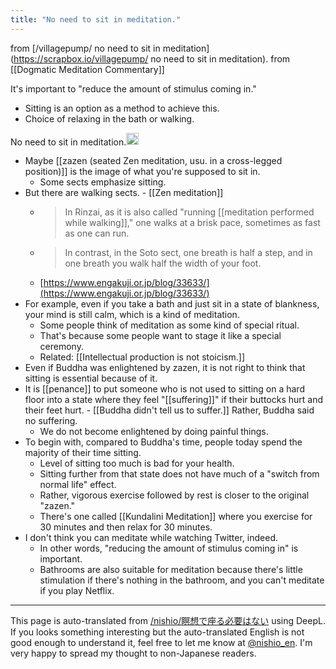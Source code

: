 ```yaml
---
title: "No need to sit in meditation."
---
```


from [/villagepump/ no need to sit in meditation](https://scrapbox.io/villagepump/ no need to sit in meditation).
from  [[Dogmatic Meditation Commentary]]

It's important to "reduce the amount of stimulus coming in."
- Sitting is an option as a method to achieve this.
- Choice of relaxing in the bath or walking.

No need to sit in meditation.<img src='https://scrapbox.io/api/pages/villagepump/nishio/icon' alt='/villagepump/nishio.icon' height="19.5"/>
- Maybe [[zazen (seated Zen meditation, usu. in a cross-legged position)]] is the image of what you're supposed to sit in.
    - Some sects emphasize sitting.
- But there are walking sects.
        - [[Zen meditation]]
    - > In Rinzai, as it is also called "running [[meditation performed while walking]]," one walks at a brisk pace, sometimes as fast as one can run.
    - > In contrast, in the Soto sect, one breath is half a step, and in one breath you walk half the width of your foot.
    - [https://www.engakuji.or.jp/blog/33633/](https://www.engakuji.or.jp/blog/33633/)
- For example, even if you take a bath and just sit in a state of blankness, your mind is still calm, which is a kind of meditation.
    - Some people think of meditation as some kind of special ritual.
    - That's because some people want to stage it like a special ceremony.
    - Related: [[Intellectual production is not stoicism.]]
- Even if Buddha was enlightened by zazen, it is not right to think that sitting is essential because of it.
- It is [[penance]] to put someone who is not used to sitting on a hard floor into a state where they feel "[[suffering]]" if their buttocks hurt and their feet hurt.
        - [[Buddha didn't tell us to suffer.]] Rather, Buddha said no suffering.
    - We do not become enlightened by doing painful things.
- To begin with, compared to Buddha's time, people today spend the majority of their time sitting.
    - Level of sitting too much is bad for your health.
    - Sitting further from that state does not have much of a "switch from normal life" effect.
    - Rather, vigorous exercise followed by rest is closer to the original "zazen."
    - There's one called [[Kundalini Meditation]] where you exercise for 30 minutes and then relax for 30 minutes.
- I don't think you can meditate while watching Twitter, indeed.
    - In other words, "reducing the amount of stimulus coming in" is important.
    - Bathrooms are also suitable for meditation because there's little stimulation if there's nothing in the bathroom, and you can't meditate if you play Netflix.


---
This page is auto-translated from [/nishio/瞑想で座る必要はない](https://scrapbox.io/nishio/瞑想で座る必要はない) using DeepL. If you looks something interesting but the auto-translated English is not good enough to understand it, feel free to let me know at [@nishio_en](https://twitter.com/nishio_en). I'm very happy to spread my thought to non-Japanese readers.